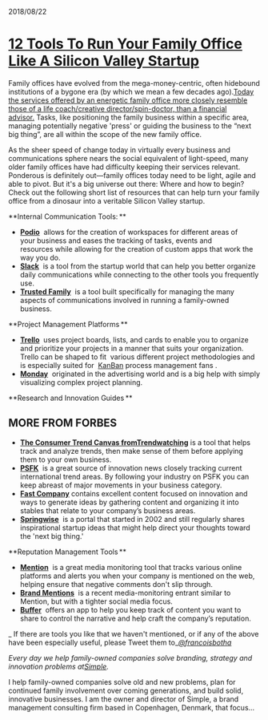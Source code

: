 2018/08/22

# [12 Tools To Run Your Family Office Like A Silicon Valley Startup](https://www.forbes.com/sites/francoisbotha/2018/08/20/12-tools-to-run-your-family-office-like-a-silicon-valley-startup/#2f4579045cab)

Family offices have evolved from the mega-money-centric, often hidebound institutions of a bygone era \(by which we mean a few decades ago\).[Today the services offered by an energetic family office more closely resemble those of a life coach/creative director/spin-doctor, than a financial advisor.](https://twitter.com/intent/tweet?url=http%3A%2F%2Fwww.forbes.com%2Fsites%2Ffrancoisbotha%2F2018%2F08%2F20%2F12-tools-to-run-your-family-office-like-a-silicon-valley-startup%2F&text=Today%20the%20services%20offered%20by%20a%20family%20office%20more%20closely%20resemble%20those%20of%20a%20life%20coach%20than%20a%20financial%20advisor.) Tasks, like positioning the family business within a specific area, managing potentially negative 'press' or guiding the business to the “next big thing”, are all within the scope of the new family office. 

As the sheer speed of change today in virtually every business and communications sphere nears the social equivalent of light-speed, many older family offices have had difficulty keeping their services relevant. Ponderous is definitely out—family offices today need to be light, agile and able to pivot. But it's a big universe out there: Where and how to begin? Check out the following short list of resources that can help turn your family office from a dinosaur into a veritable Silicon Valley startup.



**Internal Communication Tools: **

* [**Podio**](http://www.podio.com/)
   allows for the creation of workspaces for different areas of your business and eases the tracking of tasks, events and resources while allowing for the creation of custom apps that work the way you do.  
* [**Slack**](http://www.slack.com/)
   is a tool from the startup world that can help you better organize daily communications while connecting to the other tools you frequently use.
* [**Trusted Family**](http://www.trustedfamily.com/)
   is a tool built specifically for managing the many aspects of communications involved in running a family-owned business. 

**Project Management Platforms **

* [**Trello**](http://trello.com/)
   uses project boards, lists, and cards to enable you to organize and prioritize your projects in a manner that suits your organization. Trello can be shaped to fit
   various different project methodologies and is especially suited for 
  [KanBan](https://en.wikipedia.org/wiki/Kanban_%28development%29)
  process management fans
  .
* [**Monday**](http://www.monday.com/)
   originated in the advertising world and is a big help with simply visualizing complex project planning. 

**Research and Innovation Guides **

## MORE FROM FORBES

* [**The Consumer Trend Canvas fromTrendwatching**](https://trendwatching.com/trends/consumertrendcanvas/)
  is a tool that helps track and analyze trends, then make sense of them before applying them to your own business. 
* [**PSFK**](http://www.psfk.com/)
   is a great source of innovation news closely
  tracking
  current international trend areas. By following your industry on PSFK you can keep abreast of major movements in your business category.
* [**Fast Company**](http://fastcompany.com/)
  contains excellent content focused on innovation and ways to generate ideas by gathering content and organizing it into stables that relate to your company’s business areas. 
* [**Springwise**](http://www.springwise.com/)
   is a portal that started in 2002 and still regularly shares inspirational startup ideas that might help direct your thoughts toward the 'next big thing.'

**Reputation Management Tools **

* [**Mention**](http://www.mention.com/)
   is a great media monitoring tool that tracks various online platforms and alerts you when your company is mentioned on the web, helping ensure that negative comments don't slip through.
* [**Brand Mentions**](http://www.brandmentions.com/)
   is a recent media-monitoring entrant similar to Mention, but with a tighter social media focus. 
* [**Buffer**](http://www.buffer.com/)
   offers an app to help you keep track of content you want to share to control the narrative and help craft the company’s reputation. 

_ If there are tools you like that we haven't mentioned, or if any of the above have been especially useful, please Tweet them to_[_@francoisbotha_](http://twitter.com/francoisbotha)

_Every day we help family-owned companies solve branding, strategy and innovation problems at_[_Simple_](https://andsimple.co/)_._

I help family-owned companies solve old and new problems, plan for continued family involvement over coming generations, and build solid, innovative businesses. I am the owner and director of Simple, a brand management consulting firm based in Copenhagen, Denmark, that focus...




